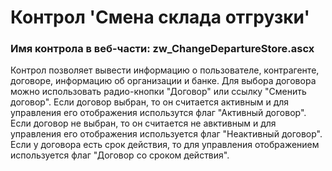 ﻿---
description: 2.4.9.1
---
# Контрол 'Смена склада отгрузки'
### Имя контрола в веб-части: zw_ChangeDepartureStore.ascx
Контрол позволяет вывести информацию о пользователе, контрагенте, договоре, информацию об организации и банке.
Для выбора договора можно использовать радио-кнопки "Договор" или ссылку  "Сменить договор". 
Если договор выбран, то он считается активным и для управления его отображения использутся флаг "Активный договор".
Если договор не выбран, то он считается  не авктивным и для управления его отображения используется флаг "Неактивный договор".
Если у договора есть срок действия, то для управления отображением используется флаг "Договор со сроком действия".

